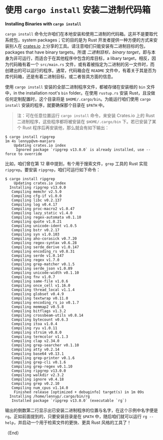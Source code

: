 # 使用 `cargo install` 安装二进制代码箱

**Installing Binaries with `cargo install`**


`cargo install` 命令允许咱们在本地安装和使用二进制的代码箱。这并不是要取代系统包，system packages；它的目的是为 Rust 开发者提供一种方便的方式来安装别人在 [crates.io](https://crates.io) 上分享的工具。请注意咱们只能安装有二进制目标的包，packages that have binary targets。所谓 *二进制目标，binary target*，即与本身为非可运行，而适合于在其他程序中包含的库目标，a libary target，相反，因为代码箱有着一个 `src/main.rs` 文件，或有着被指定为二进制的另一文件时，而创建出的可以运行的程序。通常，代码箱会在 `README` 文件中，有着关于其是否为库代码箱，还是有着二进制目标，或二者皆具方面的信息。

使用 `cargo install` 安装的全部二进制程序文件，都被存储在安装根的 `bin` 文件中，in the installation root's `bin` folder。在使用 `rustup.rs` 安装 Rust，且没做任何定制配置时，这个目录将是 `$HOME/.cargo/bin`。为能运行咱们使用 `cargo install` 安装的程序，就要确保那个目录在 `$PATH` 中。

> 注：可在任意位置运行 `cargo install` 命令，来安装 Crates.io 上的 Rust 二进制程序，这些程序都将被安装在 `$HOME/.cargo/bin` 下。若已安装了某个 Rust 程序后再安装他，那么就会有如下输出：

```console
$ cargo install ripgrep                                                                                              1m 4s lennyp@vm-manjaro
    Updating crates.io index
     Ignored package `ripgrep v13.0.0` is already installed, use --force to override
```

比如，咱们曾在第 12 章中提到，有个用于搜索文件，`grep` 工具的 Rust 实现 `ripgrep`。要安装 `ripgrep`，咱们可运行如下命令：

```console
$ cargo install ripgrep
    Updating crates.io index
  Installing ripgrep v13.0.0
   Compiling memchr v2.5.0
   Compiling cfg-if v1.0.0
   Compiling libc v0.2.137
   Compiling log v0.4.17
   Compiling proc-macro2 v1.0.47
   Compiling lazy_static v1.4.0
   Compiling regex-automata v0.1.10
   Compiling quote v1.0.21
   Compiling unicode-ident v1.0.5
   Compiling bstr v0.2.17
   Compiling syn v1.0.103
   Compiling aho-corasick v0.7.20
   Compiling regex-syntax v0.6.28
   Compiling serde_derive v1.0.147
   Compiling encoding_rs v0.8.31
   Compiling serde v1.0.147
   Compiling regex v1.7.0
   Compiling grep-matcher v0.1.5
   Compiling serde_json v1.0.89
   Compiling unicode-width v0.1.10
   Compiling fnv v1.0.7
   Compiling same-file v1.0.6
   Compiling once_cell v1.16.0
   Compiling thread_local v1.1.4
   Compiling globset v0.4.9
   Compiling textwrap v0.11.0
   Compiling encoding_rs_io v0.1.7
   Compiling memmap2 v0.5.8
   Compiling bitflags v1.3.2
   Compiling crossbeam-utils v0.8.14
   Compiling bytecount v0.6.3
   Compiling itoa v1.0.4
   Compiling ryu v1.0.11
   Compiling strsim v0.8.0
   Compiling termcolor v1.1.3
   Compiling clap v2.34.0
   Compiling grep-searcher v0.1.10
   Compiling atty v0.2.14
   Compiling base64 v0.13.1
   Compiling grep-printer v0.1.6
   Compiling grep-cli v0.1.6
   Compiling grep-regex v0.1.10
   Compiling ripgrep v13.0.0
   Compiling walkdir v2.3.2
   Compiling ignore v0.4.18
   Compiling grep v0.2.10
   Compiling num_cpus v1.14.0
    Finished release [optimized + debuginfo] target(s) in 1m 09s
  Installing /home/lennyp/.cargo/bin/rg
   Installed package `ripgrep v13.0.0` (executable `rg`)
```

输出的倒数第二行显示出已安装二进制程序的位置与名字，在这个示例中名字便是 `rg`。正如前面提到的，只要安装目录是在 `$PATH` 中，随后咱们就可以运行 `rg --help`，并启动一个用于检索文件的更快、更具 Rust 风格的工具了！


（End）


